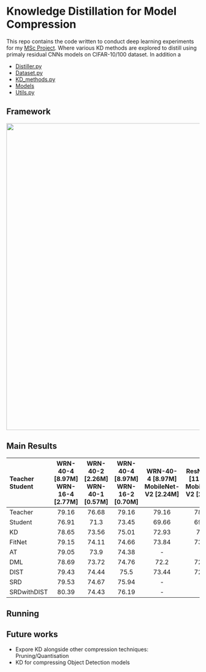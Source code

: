 # Knowledge Distillation for Model Compression

This repo contains the code written to conduct deep learning experiments for my [MSc Project](https://github.com/chitraz/KnowledgeDistillationForModelCompression/files/15062925/FinalReport_Chitra.pdf). Where various KD methods are explored to distill using primaly residual CNNs models on CIFAR-10/100 dataset. In addition a 




  - [Distiller.py](scripts/Distiller.py)
  - [Dataset.py](scripts/Dataset.py)
  - [KD_methods.py](scripts/KD_methods.py)
  - [Models](scripts/Models.py)
  - [Utils.py](scripts/Utils.py)



## Framework

<img src="https://github.com/chitraz/KnowledgeDistillationForModelCompression/assets/40371968/61d02532-9403-4e64-bdd8-ac4555614c64" width="800" />




## Main Results 

| Teacher <br> Student | WRN-40-4 [8.97M] <br> WRN-16-4 [2.77M] | WRN-40-2 [2.26M] <br> WRN-40-1 [0.57M] | WRN-40-4 [8.97M] <br> WRN-16-2 [0.70M] | WRN-40-4 [8.97M] <br> MobileNet-V2 [2.24M]| ResNet-18 [11.22M] <br> MobileNet-V2 [2.24M]|
| :----------- | :-----: | :-----: | :-----: | :-----: | :-----: |
| Teacher | 79.16 | 76.68 | 79.16 | 79.16 | 78.13 |
| Student     | 76.91 | 71.3  | 73.45 | 69.66 | 69.66 |
| KD          | 78.65 | 73.56 | 75.01 | 72.93 | 73.4  |
| FitNet      | 79.15 | 74.11 | 74.66 | 73.84 | 73.19 |
| AT          | 79.05 | 73.9  | 74.38 | \-    | \-    |
| DML         | 78.69 | 73.72 | 74.76 | 72.2  | 72.26 |
| DIST        | 79.43 | 74.44 | 75.5  | 73.44 | 72.68 |
| SRD         | 79.53 | 74.67 | 75.94 | \-    | \-    |
| SRDwithDIST | 80.39 | 74.43 | 76.19 | \-    | \-    |


## Running


## Future works  

  - Expore KD alongside other compression techniques: Pruning/Quantisation 
  - KD for compressing Object Detection models
